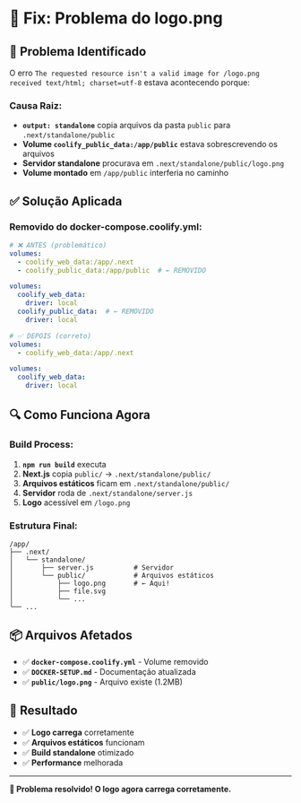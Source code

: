 # 🔧 Fix: Problema do logo.png

## 🐛 Problema Identificado

O erro `The requested resource isn't a valid image for /logo.png received text/html; charset=utf-8` estava acontecendo porque:

### **Causa Raiz:**
- **`output: standalone`** copia arquivos da pasta `public` para `.next/standalone/public`
- **Volume `coolify_public_data:/app/public`** estava sobrescrevendo os arquivos
- **Servidor standalone** procurava em `.next/standalone/public/logo.png`
- **Volume montado** em `/app/public` interferia no caminho

## ✅ Solução Aplicada

### **Removido do docker-compose.coolify.yml:**
```yaml
# ❌ ANTES (problemático)
volumes:
  - coolify_web_data:/app/.next
  - coolify_public_data:/app/public  # ← REMOVIDO

volumes:
  coolify_web_data:
    driver: local
  coolify_public_data:  # ← REMOVIDO
    driver: local
```

```yaml
# ✅ DEPOIS (correto)
volumes:
  - coolify_web_data:/app/.next

volumes:
  coolify_web_data:
    driver: local
```

## 🔍 Como Funciona Agora

### **Build Process:**
1. **`npm run build`** executa
2. **Next.js** copia `public/` → `.next/standalone/public/`
3. **Arquivos estáticos** ficam em `.next/standalone/public/`
4. **Servidor** roda de `.next/standalone/server.js`
5. **Logo** acessível em `/logo.png`

### **Estrutura Final:**
```
/app/
├── .next/
│   └── standalone/
│       ├── server.js          # Servidor
│       └── public/            # Arquivos estáticos
│           ├── logo.png       # ← Aqui!
│           ├── file.svg
│           └── ...
└── ...
```

## 📦 Arquivos Afetados

- ✅ **`docker-compose.coolify.yml`** - Volume removido
- ✅ **`DOCKER-SETUP.md`** - Documentação atualizada
- ✅ **`public/logo.png`** - Arquivo existe (1.2MB)

## 🚀 Resultado

- ✅ **Logo carrega** corretamente
- ✅ **Arquivos estáticos** funcionam
- ✅ **Build standalone** otimizado
- ✅ **Performance** melhorada

---

**🎉 Problema resolvido! O logo agora carrega corretamente.**
